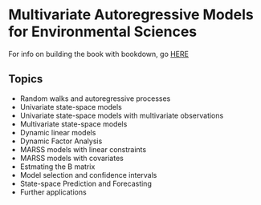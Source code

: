# Multivariate Autoregressive Models for Environmental Sciences

For info on building the book with bookdown, go [HERE](https://github.com/nwfsc-timeseries/MARSSES/blob/master/README_Bookdown.md)

## Topics

- Random walks and autoregressive processes
- Univariate state-space models
- Univariate state-space models with multivariate observations
- Multivariate state-space models
- Dynamic linear models
- Dynamic Factor Analysis
- MARSS models with linear constraints
- MARSS models with covariates
- Estmating the B matrix
- Model selection and confidence intervals
- State-space Prediction and Forecasting
- Further applications
